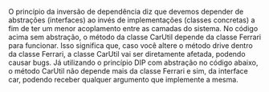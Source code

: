 O princípio da inversão de dependência diz que devemos depender de abstrações (interfaces) ao invés de implementações (classes concretas) a fim de ter um menor acoplamento entre as camadas do sistema.
No código acima sem abstração, o método da classe CarUtil depende da classe Ferrari para funcionar. Isso significa que, caso você altere o método drive dentro da classe Ferrari, a classe CarUtil vai ser diretamente afetada, podendo causar bugs.
Já utilizando o princípio DIP com abstração no código abaixo, o método CarUtil não depende mais da classe Ferrari e sim, da interface car, podendo receber qualquer argumento que implemente a mesma.
